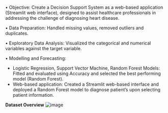 •  Objective: Create a Decision Support System as a web-based application (Streamlit web interface), designed to assist healthcare professionals in addressing the challenge of diagnosing heart disease.

•  Data Preparation: Handled missing values, removed outliers and duplicates.

•  Exploratory Data Analysis: Visualized the categorical and numerical variables against the target variable.

•  Modelling and Forecasting:
-	Logistic Regression, Support Vector Machine, Random Forest Models: Fitted and evaluated using Accuracy and selected the best performing model (Random Forest).
-	Web-based application: Created a Streamlit web-based interface and deployed a Random Forest model to diagnose patient’s upon selecting patient information.


**Dataset Overview**
![image](https://github.com/user-attachments/assets/60de04e1-f95a-4818-a230-1f00c59aafda)
